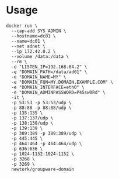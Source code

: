 
# Usage


	docker run \
	  --cap-add SYS_ADMIN \
	  --hostname=dc01 \
	  --name=dc01 \
	  --net adnet \
	  --ip 172.42.0.2 \
	  --volume /data:/data \
	  --rm \
	  -e "LISTEN_IP=192.168.84.2" \
	  -e "DOMAIN_PATH=/data/ad01" \
	  -e "DOMAIN_NAME=MY" \
	  -e "DOMAIN_FQN=MY.DOMAIN.EXAMPLE.COM" \
	  -e "DOMAIN_INTERFACE=eth0" \
	  -e "DOMAIN_ADMINPASSWORD=P4Ssw0Rd" \
	  -it \
	  -p 53:53 -p 53:53/udp \
	  -p 88:88 -p 88:88/udp \
	  -p 135:135 \
	  -p 137:137/udp \
	  -p 138:138/udp \
	  -p 139:139 \
	  -p 389:389 -p 389:389/udp \
	  -p 445:445 \
	  -p 464:464 -p 464:464/udp \
	  -p 636:636 \
	  -p 1024-1152:1024-1152 \
	  -p 3268 \
	  -p 3269 \
	  newtork/groupware-domain

